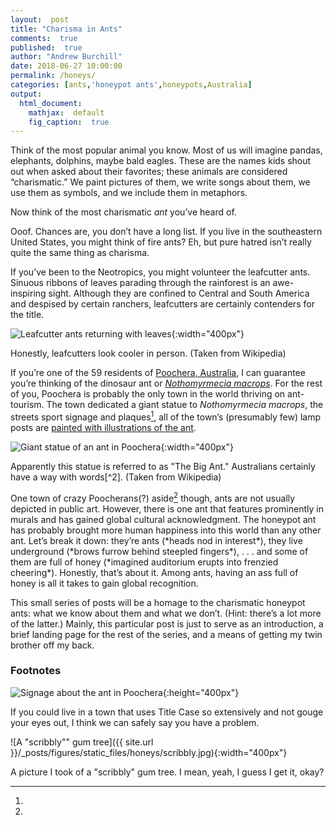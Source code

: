```yaml
---
layout:  post
title: "Charisma in Ants"
comments:  true
published:  true
author: "Andrew Burchill"
date: 2018-06-27 10:00:00
permalink: /honeys/
categories: [ants,'honeypot ants',honeypots,Australia]
output:
  html_document:
    mathjax:  default
    fig_caption:  true
---
```

  
Think of the most popular animal you know. Most of us will imagine pandas, elephants, dolphins, maybe bald eagles. These are the names kids shout out when asked about their favorites; these animals are considered “charismatic.” We paint pictures of them, we write songs about them, we use them as symbols, and we include them in metaphors.

Now think of the most charismatic _ant_ you’ve heard of.

<!--more-->

Ooof. Chances are, you don’t have a long list. If you live in the southeastern United States, you might think of fire ants? Eh, but pure hatred isn’t really quite the same thing as charisma. 

If you’ve been to the Neotropics, you might volunteer the leafcutter ants. Sinuous ribbons of leaves parading through the rainforest is an awe-inspiring sight. Although they are confined to Central and South America and despised by certain ranchers, leafcutters are certainly contenders for the title.

![Leafcutter ants returning with leaves](https://upload.wikimedia.org/wikipedia/commons/0/01/Leafcutter_ants_transporting_leaves.jpg){:width="400px"}
<p class = "figcaption">Honestly, leafcutters look cooler in person. (Taken from Wikipedia)</p>


If you’re one of the 59 residents of [Poochera, Australia](https://en.wikipedia.org/wiki/Poochera,_South_Australia), I can guarantee you’re thinking of the dinosaur ant or [_Nothomyrmecia macrops_](https://en.wikipedia.org/wiki/Nothomyrmecia). For the rest of you, Poochera is probably the only town in the world thriving on ant-tourism. The town dedicated a giant statue to _Nothomyrmecia macrops_, the streets sport signage and plaques[^1], all of the town’s (presumably few) lamp posts are [painted with illustrations of the ant](https://antvisions.wordpress.com/2012/11/30/the-ant-town-poochera/). 

![Giant statue of an ant in Poochera](https://upload.wikimedia.org/wikipedia/commons/a/a9/The_Big_Ant.JPG){:width="400px"}
<p class = "figcaption">Apparently this statue is referred to as "The Big Ant." Australians certainly have a way with words[^2]. (Taken from Wikipedia)</p>


One town of crazy Poocherans(?) aside[^1] though, ants are not usually depicted in public art. However, there is one ant that features prominently in murals and has gained global cultural acknowledgment.
The honeypot ant has probably brought more human happiness into this world than any other ant. Let’s break it down: they’re ants (\*heads nod in interest\*), they live underground (\*brows furrow behind steepled fingers\*), . . . and some of them are full of honey (\*imagined auditorium erupts into frenzied cheering\*). Honestly, that’s about it. Among ants, having an ass full of honey is all it takes to gain global recognition. 

This small series of posts will be a homage to the charismatic honeypot ants: what we know about them and what we don’t. (Hint: there’s a lot more of the latter.) Mainly, this particular post is just to serve as an introduction, a brief landing page for the rest of the series, and a means of getting my twin brother off my back.


### Footnotes

[^1]: 
![Signage about the ant in Poochera](https://upload.wikimedia.org/wikipedia/commons/a/a9/The_Big_Ant.JPG){:height="400px"}
<p class = "figcaption"> If you could live in a town that uses Title Case so extensively and not gouge your eyes out, I think we can safely say you have a problem.</p>


[^2]:
![A "scribbly"" gum tree]({{ site.url }}/_posts/figures/static_files/honeys/scribbly.jpg){:width="400px"}
<p class = "figcaption">A picture I took of a "scribbly" gum tree. I mean, yeah, I guess I get it, okay? </p>






